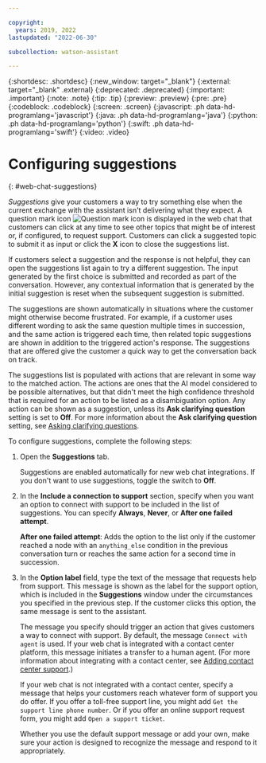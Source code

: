 ```yaml
---

copyright:
  years: 2019, 2022
lastupdated: "2022-06-30"

subcollection: watson-assistant

---
```


{:shortdesc: .shortdesc}
{:new_window: target="_blank"}
{:external: target="_blank" .external}
{:deprecated: .deprecated}
{:important: .important}
{:note: .note}
{:tip: .tip}
{:preview: .preview}
{:pre: .pre}
{:codeblock: .codeblock}
{:screen: .screen}
{:javascript: .ph data-hd-programlang='javascript'}
{:java: .ph data-hd-programlang='java'}
{:python: .ph data-hd-programlang='python'}
{:swift: .ph data-hd-programlang='swift'}
{:video: .video}



# Configuring suggestions
{: #web-chat-suggestions}

*Suggestions* give your customers a way to try something else when the current exchange with the assistant isn't delivering what they expect. A question mark icon ![Question mark icon](images/question-mark.png) is displayed in the web chat that customers can click at any time to see other topics that might be of interest or, if configured, to request support. Customers can click a suggested topic to submit it as input or click the **X** icon to close the suggestions list.

If customers select a suggestion and the response is not helpful, they can open the suggestions list again to try a different suggestion. The input generated by the first choice is submitted and recorded as part of the conversation. However, any contextual information that is generated by the initial suggestion is reset when the subsequent suggestion is submitted.

The suggestions are shown automatically in situations where the customer might otherwise become frustrated. For example, if a customer uses different wording to ask the same question multiple times in succession, and the same action is triggered each time, then related topic suggestions are shown in addition to the triggered action's response. The suggestions that are offered give the customer a quick way to get the conversation back on track.

The suggestions list is populated with actions that are relevant in some way to the matched action. The actions are ones that the AI model considered to be possible alternatives, but that didn't meet the high confidence threshold that is required for an action to be listed as a disambiguation option. Any action can be shown as a suggestion, unless its **Ask clarifying question** setting is set to **Off**. For more information about the **Ask clarifying question** setting, see [Asking clarifying questions](/docs/watson-assistant?topic=watson-assistant-understand-questions#understand-questions-ask-clarifying-question).

To configure suggestions, complete the following steps:

1. Open the **Suggestions** tab.

    Suggestions are enabled automatically for new web chat integrations. If you don't want to use suggestions, toggle the switch to **Off**.

1. In the **Include a connection to support** section, specify when you want an option to connect with support to be included in the list of suggestions. You can specify **Always**, **Never**, or **After one failed attempt**.

    **After one failed attempt**: Adds the option to the list only if the customer reached a node with an `anything_else` condition in the previous conversation turn or reaches the same action for a second time in succession.

1. In the **Option label** field, type the text of the message that requests help from support. This message is shown as the label for the support option, which is included in the **Suggestions** window under the circumstances you specified in the previous step. If the customer clicks this option, the same message is sent to the assistant.

    The message you specify should trigger an action that gives customers a way to connect with support. By default, the message `Connect with agent` is used. If your web chat is integrated with a contact center platform, this message initiates a transfer to a human agent. (For more information about integrating with a contact center, see [Adding contact center support](/docs/watson-assistant?topic=watson-assistant-deploy-web-chat-haa).)

    If your web chat is not integrated with a contact center, specify a message that helps your customers reach whatever form of support you do offer. If you offer a toll-free support line, you might add `Get the support line phone number`. Or if you offer an online support request form, you might add `Open a support ticket`.

    Whether you use the default support message or add your own, make sure your action is designed to recognize the message and respond to it appropriately.
    

